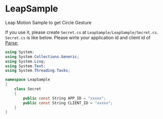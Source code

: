 LeapSample
==========

Leap Motion Sample to get Circle Gesture

If you use it, please create `Secret.cs` at `LeapSample/LeapSample/Secret.cs`.
`Secret.cs` is like below. Please wirte your application id and client id of [Parse](https://www.parse.com/);

```csharp
using System;
using System.Collections.Generic;
using System.Linq;
using System.Text;
using System.Threading.Tasks;

namespace LeapSample
{
    class Secret
    {
        public const String APP_ID = "xxxxx";
        public const String CLIENT_ID = "xxxxx";
    }
}

```
